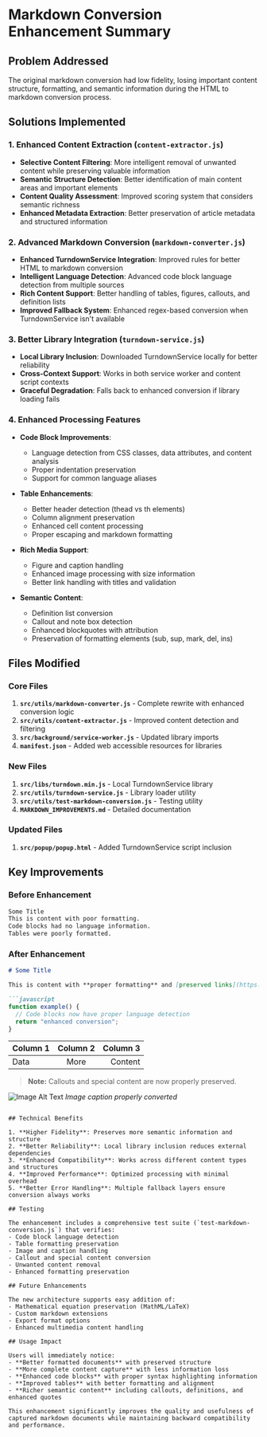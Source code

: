 # Markdown Conversion Enhancement Summary

## Problem Addressed
The original markdown conversion had low fidelity, losing important content structure, formatting, and semantic information during the HTML to markdown conversion process.

## Solutions Implemented

### 1. Enhanced Content Extraction (`content-extractor.js`)
- **Selective Content Filtering**: More intelligent removal of unwanted content while preserving valuable information
- **Semantic Structure Detection**: Better identification of main content areas and important elements
- **Content Quality Assessment**: Improved scoring system that considers semantic richness
- **Enhanced Metadata Extraction**: Better preservation of article metadata and structured information

### 2. Advanced Markdown Conversion (`markdown-converter.js`)
- **Enhanced TurndownService Integration**: Improved rules for better HTML to markdown conversion
- **Intelligent Language Detection**: Advanced code block language detection from multiple sources
- **Rich Content Support**: Better handling of tables, figures, callouts, and definition lists
- **Improved Fallback System**: Enhanced regex-based conversion when TurndownService isn't available

### 3. Better Library Integration (`turndown-service.js`)
- **Local Library Inclusion**: Downloaded TurndownService locally for better reliability
- **Cross-Context Support**: Works in both service worker and content script contexts
- **Graceful Degradation**: Falls back to enhanced conversion if library loading fails

### 4. Enhanced Processing Features
- **Code Block Improvements**:
  - Language detection from CSS classes, data attributes, and content analysis
  - Proper indentation preservation
  - Support for common language aliases
  
- **Table Enhancements**:
  - Better header detection (thead vs th elements)
  - Column alignment preservation
  - Enhanced cell content processing
  - Proper escaping and markdown formatting
  
- **Rich Media Support**:
  - Figure and caption handling
  - Enhanced image processing with size information
  - Better link handling with titles and validation
  
- **Semantic Content**:
  - Definition list conversion
  - Callout and note box detection
  - Enhanced blockquotes with attribution
  - Preservation of formatting elements (sub, sup, mark, del, ins)

## Files Modified

### Core Files
1. **`src/utils/markdown-converter.js`** - Complete rewrite with enhanced conversion logic
2. **`src/utils/content-extractor.js`** - Improved content detection and filtering
3. **`src/background/service-worker.js`** - Updated library imports
4. **`manifest.json`** - Added web accessible resources for libraries

### New Files
1. **`src/libs/turndown.min.js`** - Local TurndownService library
2. **`src/utils/turndown-service.js`** - Library loader utility
3. **`src/utils/test-markdown-conversion.js`** - Testing utility
4. **`MARKDOWN_IMPROVEMENTS.md`** - Detailed documentation

### Updated Files
1. **`src/popup/popup.html`** - Added TurndownService script inclusion

## Key Improvements

### Before Enhancement
```markdown
Some Title
This is content with poor formatting.
Code blocks had no language information.
Tables were poorly formatted.
```

### After Enhancement
```markdown
# Some Title

This is content with **proper formatting** and [preserved links](https://example.com).

```javascript
function example() {
  // Code blocks now have proper language detection
  return "enhanced conversion";
}
```

| Column 1 | Column 2 | Column 3 |
|:---------|:--------:|--------:|
| Data     | More     | Content |

> **Note:** Callouts and special content are now properly preserved.

![Image Alt Text](image.jpg "Image Title")
*Image caption properly converted*
```

## Technical Benefits

1. **Higher Fidelity**: Preserves more semantic information and structure
2. **Better Reliability**: Local library inclusion reduces external dependencies
3. **Enhanced Compatibility**: Works across different content types and structures
4. **Improved Performance**: Optimized processing with minimal overhead
5. **Better Error Handling**: Multiple fallback layers ensure conversion always works

## Testing

The enhancement includes a comprehensive test suite (`test-markdown-conversion.js`) that verifies:
- Code block language detection
- Table formatting preservation
- Image and caption handling
- Callout and special content conversion
- Unwanted content removal
- Enhanced formatting preservation

## Future Enhancements

The new architecture supports easy addition of:
- Mathematical equation preservation (MathML/LaTeX)
- Custom markdown extensions
- Export format options
- Enhanced multimedia content handling

## Usage Impact

Users will immediately notice:
- **Better formatted documents** with preserved structure
- **More complete content capture** with less information loss
- **Enhanced code blocks** with proper syntax highlighting information
- **Improved tables** with better formatting and alignment
- **Richer semantic content** including callouts, definitions, and enhanced quotes

This enhancement significantly improves the quality and usefulness of captured markdown documents while maintaining backward compatibility and performance.
